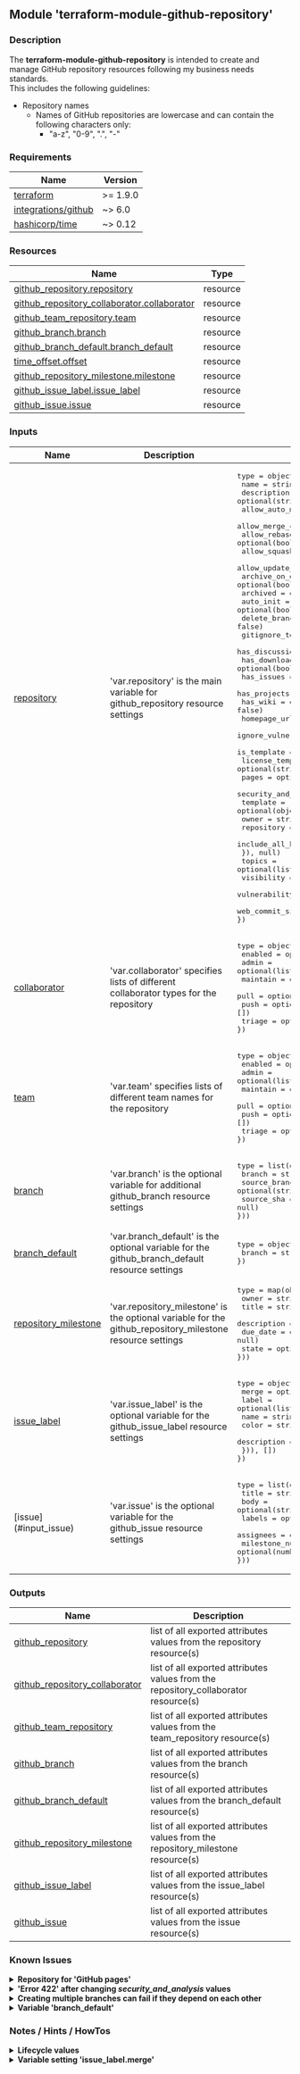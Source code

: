 ## Module 'terraform-module-github-repository'

### Description

The **terraform-module-github-repository** is intended to create and manage GitHub repository resources following my business needs standards.  
This includes the following guidelines:  
* Repository names  
  * Names of GitHub repositories are lowercase and can contain the following characters only:  
    * "a-z", "0-9", ".", "-"  

### Requirements

| Name | Version |
|------|---------|
| <a name="requirement_terraform"></a> [terraform](#requirement\_terraform) | >= 1.9.0 |
| <a name="requirement_github"></a> [integrations\/github](#requirement\_github) | ~> 6.0 |
| <a name="requirement_time"></a> [hashicorp\/time](#requirement\_time) | ~> 0.12 |

### Resources

| Name | Type |
|------|------|
| [github_repository.repository](https://registry.terraform.io/providers/integrations/github/latest/docs/resources/repository) | resource |
| [github_repository_collaborator.collaborator](https://registry.terraform.io/providers/integrations/github/latest/docs/resources/repository_collaborator) | resource |
| [github_team_repository.team](https://registry.terraform.io/providers/integrations/github/latest/docs/resources/team_repository) | resource |
| [github_branch.branch](https://registry.terraform.io/providers/integrations/github/latest/docs/resources/branch) | resource |
| [github_branch_default.branch_default](https://registry.terraform.io/providers/integrations/github/latest/docs/resources/branch_default) | resource |
| [time_offset.offset](https://registry.terraform.io/providers/hashicorp/time/latest/docs/resources/offset) | resource |
| [github_repository_milestone.milestone](https://registry.terraform.io/providers/integrations/github/latest/docs/resources/repository_milestone) | resource |
| [github_issue_label.issue_label](https://registry.terraform.io/providers/integrations/github/latest/docs/resources/issue_label) | resource |
| [github_issue.issue](https://registry.terraform.io/providers/integrations/github/latest/docs/resources/issue) | resource |

### Inputs

| Name | Description | Type | Default | Required |
|------|-------------|------|---------|:--------:|
| <a name="input_repository"></a> [repository](#input\_repository) | 'var.repository' is the main variable for github_repository resource settings | <pre>type        = object({<br>  name                                    = string<br>  description                             = optional(string, null)<br>  allow_auto_merge                        = optional(bool, false)<br>  allow_merge_commit                      = optional(bool, true)<br>  allow_rebase_merge                      = optional(bool, true)<br>  allow_squash_merge                      = optional(bool, true)<br>  allow_update_branch                     = optional(bool, false)<br>  archive_on_destroy                      = optional(bool, null)<br>  archived                                = optional(bool, null)<br>  auto_init                               = optional(bool, true)<br>  delete_branch_on_merge                  = optional(bool, false)<br>  gitignore_template                      = optional(string, null)<br>  has_discussions                         = optional(bool, false)<br>  has_downloads                           = optional(bool, false)<br>  has_issues                              = optional(bool, false)<br>  has_projects                            = optional(bool, false)<br>  has_wiki                                = optional(bool, false)<br>  homepage_url                            = optional(string, null)<br>  ignore_vulnerability_alerts_during_read = optional(bool, false)<br>  is_template                             = optional(bool, false)<br>  license_template                        = optional(string, null)<br>  pages                                   = optional(any, null)<br>  security_and_analysis                   = optional(any, null)<br>  template                                = optional(object({<br>    owner                                   = string<br>    repository                              = string<br>    include_all_branches                    = optional(bool, false)<br>  }), null)<br>  topics                                  = optional(list(string), null)<br>  visibility                              = optional(string, null)<br>  vulnerability_alerts                    = optional(bool, null)<br>  web_commit_signoff_required             = optional(bool, false)<br>})<br></pre> | none | yes |
| <a name="input_collaborator"></a> [collaborator](#input\_collaborator) | 'var.collaborator' specifies lists of different collaborator types for the repository | <pre>type        = object({<br>  enabled     = optional(bool, true)<br>  admin       = optional(list(string), [])<br>  maintain    = optional(list(string), [])<br>  pull        = optional(list(string), [])<br>  push        = optional(list(string), [])<br>  triage      = optional(list(string), [])<br>})<br></pre> |<pre>{ enabled = false }</pre> | no |
| <a name="input_team"></a> [team](#input\_team) | 'var.team' specifies lists of different team names for the repository | <pre>type        = object({<br>  enabled     = optional(bool, true)<br>  admin       = optional(list(string), [])<br>  maintain    = optional(list(string), [])<br>  pull        = optional(list(string), [])<br>  push        = optional(list(string), [])<br>  triage      = optional(list(string), [])<br>})<br></pre> | <pre>{ enabled = false }</pre> | no |
| <a name="input_branch"></a> [branch](#input\_branch) | 'var.branch' is the optional variable for additional github_branch resource settings | <pre>type        = list(object({<br>  branch          = string<br>  source_branch   = optional(string, null)<br>  source_sha      = optional(string, null)<br>}))<br></pre> | <pre>[ ]</pre> | no |
| <a name="input_branch_default"></a> [branch\_default](#input\_branch\_default) | 'var.branch_default' is the optional variable for the github_branch_default resource settings | <pre>type        = object({<br>  branch      = string<br>})<br></pre> | none | no |
| <a name="input_repository_milestone"></a> [repository\_milestone](#input\_repository\_milestone) | 'var.repository_milestone' is the optional variable for the github_repository_milestone resource settings | <pre>type        = map(object({<br>  owner           = string<br>  title           = string<br>  description     = optional(string, null)<br>  due_date        = optional(string, null)<br>  state           = optional(string, "open")<br>}))<br></pre> | <pre>{ }</pre> | no |
| <a name="input_issue_label"></a> [issue\_label](#input\_issue\_label) | 'var.issue_label' is the optional variable for the github_issue_label resource settings | <pre>type        = object({<br>  merge       = optional(bool, null)<br>  label       = optional(list(object({<br>    name        = string<br>    color       = string<br>    description = string<br>  })), [])<br>})<br></pre> | <pre>{ merge = false }</pre> | no |
| <a name="input_issue"></a> [issue\](#input\_issue) | 'var.issue' is the optional variable for the github_issue resource settings | <pre>type        = list(object({<br>  title             = string<br>  body              = optional(string, null)<br>  labels            = optional(list(string), [])<br>  assignees         = optional(list(string), [])<br>  milestone_number  = optional(number, null)<br>}))<br></pre> | <pre>[ ]</pre> | no |

### Outputs

| Name | Description |
|------|-------------|
| <a name="output_github_repository"></a> [github\_repository](#output\_github\_repository) | list of all exported attributes values from the repository resource(s) |
| <a name="output_github_repository_collaborator"></a> [github\_repository\_collaborator](#output\_github\_repository\_collaborator) | list of all exported attributes values from the repository_collaborator resource(s) |
| <a name="output_github_team_repository"></a> [github\_team\_repository](#output\_github\_team\_repository) | list of all exported attributes values from the team_repository resource(s) |
| <a name="output_github_branch"></a> [github\_branch](#output\_github\_branch) | list of all exported attributes values from the branch resource(s) |
| <a name="output_github_branch_default"></a> [github\_branch\_default](#output\_github\_branch\_default) | list of all exported attributes values from the branch_default resource(s) |
| <a name="output_github_repository_milestone"></a> [github\_repository\_milestone](#output\_github\_repository\_milestone) | list of all exported attributes values from the repository_milestone resource(s) |
| <a name="output_github_issue_label"></a> [github\_issue\_label](#output\_github\_issue\_issue) | list of all exported attributes values from the issue_label resource(s) |
| <a name="output_github_issue"></a> [github\_issue](#output\_github\_issue) | list of all exported attributes values from the issue resource(s) |
  
### Known Issues

<details>
<summary><b>Repository for 'GitHub pages'</b></summary>

######
The module currently does not allow to create a repository for GitHub pages. This is on hold as GitHub retired one of the deployment types.
######
</details>

<details>
<summary><b>'Error 422' after changing <i>security_and_analysis</i> values</b></summary>

######
Changing security_and_analysis' state attributes from "enabled" to "disabled" or vice versa can lead to Error 422 during apply, e.g.:  
*Error: PATCH https://api.github.com/repos/{GitHub-Id}/{Repository}: 422 Secret scanning is not available for this repository. []*  
This is a known issue of the GitHub provider (see: https://github.com/integrations/terraform-provider-github/issues/2145).
 and occurs using this module in the following cases:  
* GitHub Actions is disabled on repository level or on organization level.  
* The repositories visibiliy is changed from 'private' to 'public'. The error occurs because the feature is not yet available when the visibility change is applied. A second apply is needed to change the 'security_and_analysis' values.   
The module is configured to apply security_and_analysis features only if 'var.repository.visibiliy' is configured to 'public' because AAdvanced Security for private repositories and its depended features is only available for enterprise accounts on GitHub Enterprise Cloud and GitHub Enterprise Server whereas the module is intended for non-enterprise environments. For private repositories the state values are 'null' and cannot be enabled to prevent to enable security_and_analysis feature to a repository where the features are not available.   
  
######
</details>

<details>
<summary><b>Creating multiple branches can fail if they depend on each other</b></summary>

######
Creating multiple branches at once can fail in the case that they depend on each other. E.g. 'test' branch depends on 'main' branch and 'prod' branch depends on 'test' branch. In this case creating 'prod' branch might fail because 'test' branch has not finished to be created yet but is a depending branch for 'prod' branch. Either create branches one after another if they depend on each other or process multiple Terraform apply runs until no error occurs any more.
######
</details>

<details>
<summary><b>Variable 'branch_default'</b></summary>

######
The variable 'branch_default' is unset (null) by default and if no other values are specified. In this case the 'main' branch is configured as default. Setting the variable to another branch can only be done after a repository has already been created, and after a correct reference has been created for the target branch inside the repository. This means a user will have to omit this parameter from the initial repository creation and create the target branch inside of the repository prior to setting this attribute.  
######
</details>

### Notes / Hints / HowTos

<details>
<summary><b>Lifecycle values</b></summary>

######
* 'repository_milestone' resource -> the module ignores changes of the 'state' attribute because the state should be maintained by the repository's members after initial creation
* 'issue' resource -> the module ignores changes of the 'body' attribute because the issue's body/description should be maintained by the issue's owners after initial creation
######
</details>

<details>
<summary><b>Variable setting 'issue_label.merge'</b></summary>

######
The variable setting 'issue_label.merge' can be used to manage the GitHub's default issue labels in addition to the custom created ones.  
How it works:  
- The default value for the setting is 'false' if no custom issue label is specified to create as this situation implies that issue labels shall not be managed. Setting the value manually to 'true' adds the default GitHub issue labels to Terraform state during next apply and allows them to be managed.  
- The default value for the setting is 'null' if one or more custom issue labels are specified to create. A 'null' value equals a 'true' value for the module and therefore adds the default GitHub issue labels to Terraform state and allows them to be managed. Setting the variable manually to 'false' skips importing the default issue labels.  
The variable setting also allows the admin to REMOVE the GitHub default issue labels. This can be done by setting the value to 'true' and apply. After successfull apply the value must be set to 'false' and applied again. This adds the existing default issue labels to Terraform state during first apply and destroys the issue labels (and removes it from GitHub) during second apply. Changing the variable setting to 'true' again restores the default issue labels again.  
 
######
</details>
